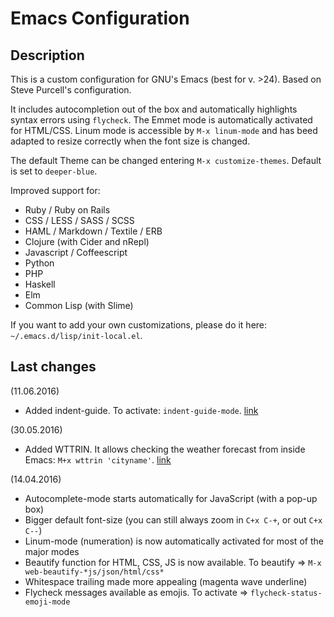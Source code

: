 # Emacs Configuration #


## Description ##

This is a custom configuration for GNU's Emacs (best for v. >24). Based on Steve Purcell's configuration.


It includes autocompletion out of the box and automatically highlights syntax errors using `flycheck`.
The Emmet mode is automatically activated for HTML/CSS.
Linum mode is accessible by `M-x linum-mode` and has beed adapted to resize correctly when the font size is changed.


The default Theme can be changed entering `M-x customize-themes`. Default is set to `deeper-blue`.


Improved support for:
* Ruby / Ruby on Rails
* CSS / LESS / SASS / SCSS
* HAML / Markdown / Textile / ERB
* Clojure (with Cider and nRepl)
* Javascript / Coffeescript
* Python
* PHP
* Haskell
* Elm
* Common Lisp (with Slime)


If you want to add your own customizations, please do it here: `~/.emacs.d/lisp/init-local.el`.


## Last changes ##
(11.06.2016)
* Added indent-guide. To activate: `indent-guide-mode`. [link](https://github.com/zk-phi/indent-guide "zk-phi/indent-guide")


(30.05.2016)
* Added WTTRIN. It allows checking the weather forecast from inside Emacs: `M+x wttrin 'cityname'`. [link](https://github.com/bcbcarl/emacs-wttrin "bcbcarl/emacs-wttrin")

(14.04.2016)
* Autocomplete-mode starts automatically for JavaScript (with a pop-up box)
* Bigger default font-size (you can still always zoom in `C+x C-+`, or out `C+x C--`)
* Linum-mode (numeration) is now automatically activated for most of the major modes
* Beautify function for HTML, CSS, JS is now available. To beautify => `M-x web-beautify-*js/json/html/css*`
* Whitespace trailing made more appealing (magenta wave underline)
* Flycheck messages available as emojis. To activate => `flycheck-status-emoji-mode`

